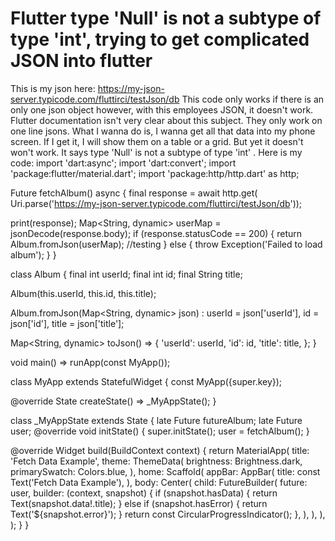
# Flutter type 'Null' is not a subtype of type 'int', trying to get complicated JSON into flutter

This is my json here: https://my-json-server.typicode.com/fluttirci/testJson/db
This code only works if there is an only one json object however, with this employees JSON, it doesn't work. Flutter documentation isn't very clear about this subject. They only work on one line jsons. What I wanna do is, I wanna get all that data into my phone screen. If I get it, I will show them on a table or a grid. But yet it doesn't won't work. It says type 'Null' is not a subtype of type 'int' . Here is my code:
import 'dart:async';
import 'dart:convert';
import 'package:flutter/material.dart';
import 'package:http/http.dart' as http;

Future<Album> fetchAlbum() async {
  final response = await http.get(
      Uri.parse('https://my-json-server.typicode.com/fluttirci/testJson/db'));

  print(response);
  Map<String, dynamic> userMap = jsonDecode(response.body);
  if (response.statusCode == 200) {
    return Album.fromJson(userMap); //testing
  } else {
    throw Exception('Failed to load album');
  }
}

class Album {
  final int userId;
  final int id;
  final String title;

  Album(this.userId, this.id, this.title);

  Album.fromJson(Map<String, dynamic> json)
      : userId = json['userId'],
        id = json['id'],
        title = json['title'];

  Map<String, dynamic> toJson() => {
        'userId': userId,
        'id': id,
        'title': title,
      };
}

void main() => runApp(const MyApp());

class MyApp extends StatefulWidget {
  const MyApp({super.key});

  @override
  State<MyApp> createState() => _MyAppState();
}

class _MyAppState extends State<MyApp> {
  late Future<Album> futureAlbum;
  late Future<Album> user;
  @override
  void initState() {
    super.initState();
    user = fetchAlbum();
  }

  @override
  Widget build(BuildContext context) {
    return MaterialApp(
      title: 'Fetch Data Example',
      theme: ThemeData(
        brightness: Brightness.dark,
        primarySwatch: Colors.blue,
      ),
      home: Scaffold(
        appBar: AppBar(
          title: const Text('Fetch Data Example'),
        ),
        body: Center(
          child: FutureBuilder<Album>(
            future: user,
            builder: (context, snapshot) {
              if (snapshot.hasData) {
                return Text(snapshot.data!.title);
              } else if (snapshot.hasError) {
                return Text('${snapshot.error}');
              }
              return const CircularProgressIndicator();
            },
          ),
        ),
      ),
    );
  }
}


        